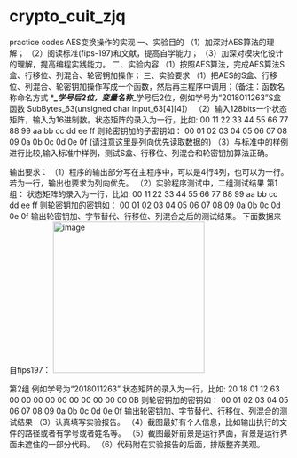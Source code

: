 # crypto_cuit_zjq
practice codes AES变换操作的实现
一、实验目的
（1）加深对AES算法的理解；
（2）阅读标准(fips-197)和文献，提高自学能力；
（3）加深对模块化设计的理解，提高编程实践能力。
二、实验内容
（1）按照AES算法，完成AES算法S盒、行移位、列混合、轮密钥加操作；
三、实验要求
（1）把AES的S盒、行移位、列混合、轮密钥加操作写成一个函数，然后再主程序中调用；（备注：函数名称命名方式 ****_学号后2位，变量名称***_学号后2位，例如学号为“2018011263”S盒函数 SubBytes_63(unsigned char  input_63[4][4]）
（2）输入128bits一个状态矩阵，输入为16进制数。状态矩阵的录入为一行，比如:
00 11 22 33 44 55 66 77 88 99 aa bb cc dd ee ff
则轮密钥加的子密钥如：
00 01 02 03 04 05 06 07 08 09 0a 0b 0c 0d 0e 0f
(请注意这里是列向优先读取数据的)
（3）与标准中的样例进行比较,输入标准中样例，测试S盒、行移位、列混合和轮密钥加算法正确。

输出要求：
（1）程序的输出部分写在主程序中，可以是4行4列，也可以为一行。若为一行，输出也要求为列向优先。
（2）实验程序测试中，二组测试结果
第1组：
状态矩阵的录入为一行，比如:
00 11 22 33 44 55 66 77 88 99 aa bb cc dd ee ff
则轮密钥加的密钥如：
00 01 02 03 04 05 06 07 08 09 0a 0b 0c 0d 0e 0f
输出轮密钥加、字节替代、行移位、列混合之后的测试结果。
下面数据来自fips197：
<img width="273" alt="image" src="https://github.com/Elysiamobi/crypto_cuit_zjq/assets/118823579/68fa7b4c-a48a-427b-a218-2e1a6690be76">

第2组 例如学号为“2018011263”
状态矩阵的录入为一行，比如:
20 18 01 12 63 00 00 00 00 00 00 00 00 00 00 0B 
则轮密钥加的密钥如：
00 01 02 03 04 05 06 07 08 09 0a 0b 0c 0d 0e 0f
输出轮密钥加、字节替代、行移位、列混合的测试结果
（3）认真填写实验报告。
（4）截图最好有个人信息，比如输出执行的文件的路径或者有学号或者姓名等。
（5）截图最好前景是运行界面，背景是运行界面未遮住的一部分代码。
（6）代码附在实验报告的后面，排版整齐美观。
